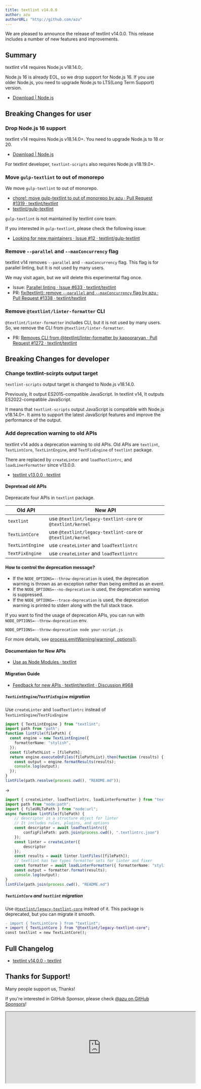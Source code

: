 ```yaml
---
title: textlint v14.0.0
author: azu
authorURL: "http://github.com/azu"
---
```


We are pleased to announce the release of textlint v14.0.0.
This release includes a number of new features and improvements.

## Summary

textlint v14 requires Node.js v18.14.0;.

Node.js 16 is already EOL, so we drop support for Node.js 16.
If you use older Node.js, you need to upgrade Node.js to LTS(Long Term Support) version.

- [Download | Node.js](https://nodejs.org/en/download/)

## Breaking Changes for user

### Drop Node.js 16 support

textlint v14 requires Node.js v18.14.0+.
You need to upgrade Node.js to 18 or 20.

- [Download | Node.js](https://nodejs.org/en/download/)

For textlint developer, `textlint-scripts` also requires Node.js v18.19.0+.

### Move `gulp-textlint` to out of monorepo

We move `gulp-textlint` to out of monorepo.

- [chore!: move gulp-textlint to out of monorepo by azu · Pull Request #1319 · textlint/textlint](https://github.com/textlint/textlint/pull/1319)
- [textlint/gulp-textlint](https://github.com/textlint/gulp-textlint)

`gulp-textlint` is not maintained by textlint core team.

If you interested in `gulp-textlint`, please check the following issue:

- [Looking for new maintainers · Issue #12 · textlint/gulp-textlint](https://github.com/textlint/gulp-textlint/issues/12)

### Remove `--parallel` and `--maxConcurrency` flag

textlint v14 removes `--parallel` and `--maxConcurrency` flag.
This flag is for parallel linting, but It is not used by many users.

We may visit again, but we will delete this experimental flag once.

- Issue: [Parallel linting · Issue #633 · textlint/textlint](https://github.com/textlint/textlint/issues/633)
- PR: [fix(textlint): remove `--parallel` and `--maxConcurrency` flag by azu · Pull Request #1338 · textlint/textlint](https://github.com/textlint/textlint/pull/1338)

### Remove `@textlint/linter-formatter` CLI

`@textlint/linter-formatter` includes CLI, but it is not used by many users.
So, we remove the CLI from `@textlint/linter-formatter`.

- PR: [Removes CLI from @textlint/linter-formatter by kapooraryan · Pull Request #1272 · textlint/textlint](https://github.com/textlint/textlint/pull/1272)

## Breaking Changes for developer

### Change textlint-scirpts output target

`textlint-scripts` output target is changed to Node.js v18.14.0.

Previously, It output ES2015-compatible JavaScript.
In textlint v14, It outputs ES2022-compatible JavaScript.

It means that `textlint-scripts` output JavaScript is compatible with Node.js v18.14.0+.
It aims to support the latest JavaScript features and improve the performance of the output.

### Add deprecation warning to old APIs

textlint v14 adds a deprecation warning to old APIs.
Old APIs are `textlint`, `TextLintCore`, `TextLintEngine`, and `TextFixEngine` of `textlint` package.

There are replaced by `createLinter` and `loadTextlintrc`, and `loadLinerFormatter` since v13.0.0.

- [textlint v13.0.0 · textlint](https://textlint.github.io/blog/2023/01/27/textlint-13.html)

#### Depretead old APIs

Depreacate four APIs in `textlint` package.

| Old API | New API |
| --- | ----------- |
| `textlint` | use `@textlint/legacy-textlint-core` or `@textlint/kernel` |
| `TextLintCore` | use `@textlint/legacy-textlint-core` or `@textlint/kernel` |
| `TextLintEngine` | use `createLinter` and `loadTextlintrc` |
| `TextFixEngine` | use `createLinter` and `loadTextlintrc` |

#### How to control the deprecation message?

- If the `NODE_OPTIONS=--throw-deprecation` is used, the deprecation warning is thrown as an exception rather than being emitted as an event.
- If the `NODE_OPTIONS=--no-deprecation` is used, the deprecation warning is suppressed.
- If the `NODE_OPTIONS=--trace-deprecation` is used, the deprecation warning is printed to stderr along with the full stack trace.

If you want to find the usage of deprecation APIs, you can run with `NODE_OPTIONS=--throw-deprecation` env.

```shell
NODE_OPTIONS=--throw-deprecation node your-script.js
```

For more details, see [process.emitWarning(warning[, options])](https://nodejs.org/api/process.html#processemitwarningwarning-options).

#### Documentaion for New APIs

- [Use as Node Modules · textlint](https://textlint.github.io/docs/use-as-modules.html)

#### Migration Guide

- [Feedback for new APIs · textlint/textlint · Discussion #968](https://github.com/textlint/textlint/discussions/968)

##### `TextLintEngine`/`TextFixEngine` migration

Use `createLinter` and `loadTextlintrc` instead of `TextLintEngine`/`TextFixEngine`

```ts
import { TextLintEngine } from "textlint";
import path from "path";
function lintFile(filePath) {
  const engine = new TextLintEngine({
    formatterName: "stylish",
  });
  const filePathList = [filePath];
  return engine.executeOnFiles(filePathList).then(function (results) {
    const output = engine.formatResults(results);
    console.log(output);
  });
}
lintFile(path.resolve(process.cwd(), "README.md"));
```

→

```ts
import { createLinter, loadTextlintrc, loadLinterFormatter } from "textlint";
import path from "node:path";
import { fileURLToPath } from "node:url";
async function lintFile(filePath) {
    // descriptor is a structure object for linter
    // It includes rules, plugins, and options
    const descriptor = await loadTextlintrc({
        configFilePath: path.join(process.cwd(), ".textlintrc.json")
    });
    const linter = createLinter({
        descriptor
    });
    const results = await linter.lintFiles([filePath]);
    // textlint has two types formatter sets for linter and fixer
    const formatter = await loadLinterFormatter({ formatterName: "stylish" });
    const output = formatter.format(results);
    console.log(output);
}
lintFile(path.join(process.cwd(), "README.md")
```

##### `TextLintCore` and `textlint` migration

Use [`@textlint/legacy-textlint-core`](https://github.com/textlint/textlint/blob/master/packages/%40textlint/legacy-textlint-core/README.md) instead of it.
This package is deprecated, but you can migrate it smooth.

```diff
- import { TextLintCore } from "textlint";
+ import { TextLintCore } from "@textlint/legacy-textlint-core";
const textlint = new TextLintCore();
```

## Full Changelog

- [textlint v14.0.0 - textlint](https://github.com/textlint/textlint/releases/tag/v14.0.0)

## Thanks for Support!

Many people support us, Thanks!

If you're interested in GitHub Sponsor, please check [@azu on GitHub Sponsors](https://github.com/sponsors/azu)!

<iframe src="https://github.com/sponsors/azu/card" title="Sponsor azu" height="225" width="600"></iframe>
